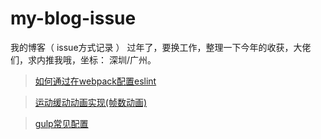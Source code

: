 # my-blog-issue
我的博客（ issue方式记录 ）
过年了，要换工作，整理一下今年的收获，大佬们，求内推我哦，坐标： 深圳/广州。

> [如何通过在webpack配置eslint](https://github.com/ljcGitHub/my-blog-issue/issues/1)

> [运动缓动动画实现(帧数动画)](https://github.com/ljcGitHub/my-blog-issue/issues/2)

> [gulp常见配置](https://github.com/ljcGitHub/my-blog-issue/tree/master/example/gulpConfigure)




